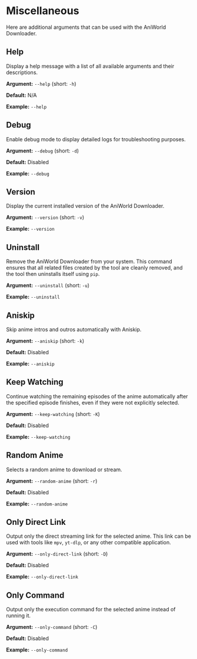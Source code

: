 # Miscellaneous

Here are additional arguments that can be used with the AniWorld Downloader.

## Help

Display a help message with a list of all available arguments and their descriptions.

**Argument:** `--help` (short: `-h`)

**Default:** N/A

**Example:** `--help`

## Debug

Enable debug mode to display detailed logs for troubleshooting purposes.

**Argument:** `--debug` (short: `-d`)

**Default:** Disabled

**Example:** `--debug`

## Version

Display the current installed version of the AniWorld Downloader.

**Argument:** `--version` (short: `-v`)

**Example:** `--version`
## Uninstall

Remove the AniWorld Downloader from your system. This command ensures that all related files created by the tool are cleanly removed, and the tool then uninstalls itself using `pip`.

**Argument:** `--uninstall` (short: `-u`)

**Example:** `--uninstall`

## Aniskip

Skip anime intros and outros automatically with Aniskip.

**Argument:** `--aniskip` (short: `-k`)

**Default:** Disabled

**Example:** `--aniskip`

## Keep Watching

Continue watching the remaining episodes of the anime automatically after the specified episode finishes, even if they were not explicitly selected.

**Argument:** `--keep-watching` (short: `-K`)

**Default:** Disabled

**Example:** `--keep-watching`

## Random Anime

Selects a random anime to download or stream.

**Argument:** `--random-anime` (short: `-r`)

**Default:** Disabled

**Example:** `--random-anime`

## Only Direct Link

Output only the direct streaming link for the selected anime. This link can be used with tools like `mpv`, `yt-dlp`, or any other compatible application.

**Argument:** `--only-direct-link` (short: `-D`)

**Default:** Disabled

**Example:** `--only-direct-link`

## Only Command

Output only the execution command for the selected anime instead of running it.

**Argument:** `--only-command` (short: `-C`)

**Default:** Disabled

**Example:** `--only-command`
